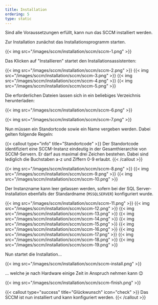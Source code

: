 ```yaml
---
title: Installation
ordering: 5
type: static
---
```


Sind alle Voraussetzungen erfüllt, kann nun das SCCM installiert werden.

<!--more-->

Zur Installation zunächst das Installationsprogramm starten. 

{{< img src="/images/sccm/installation/sccm/sccm-1.png" >}}

Das Klicken auf "Installieren" startet den Installationsassistenten:

{{< img src="/images/sccm/installation/sccm/sccm-2.png" >}}
{{< img src="/images/sccm/installation/sccm/sccm-3.png" >}}
{{< img src="/images/sccm/installation/sccm/sccm-4.png" >}}
{{< img src="/images/sccm/installation/sccm/sccm-5.png" >}}

Die erforderlichen Dateien lassen sich in ein beliebiges Verzeichnis herunterladen:

{{< img src="/images/sccm/installation/sccm/sccm-6.png" >}}

{{< img src="/images/sccm/installation/sccm/sccm-7.png" >}}

Nun müssen ein Standortcode sowie ein Name vergeben werden. Dabei gelten folgende Regeln:

{{< callout type="info" title="Standortcode" >}}
    Der Standortcode identifiziert eine SCCM-Instanz eindeutig in der Gesamthierarchie von SCCM-Servern. Er darf aus maximal drei Zeichen bestehen. Dabei sind lediglich die Buchstaben a-z und Ziffern 0-9 erlaubt. 
{{< /callout >}}

{{< img src="/images/sccm/installation/sccm/sccm-8.png" >}}
{{< img src="/images/sccm/installation/sccm/sccm-9.png" >}}
{{< img src="/images/sccm/installation/sccm/sccm-10.png" >}}

Der Instanzname kann leer gelassen werden, sofern bei der SQL Server-Installation ebenfalls der Standardname (`MSSQLSERVER`) konfiguriert wurde.

{{< img src="/images/sccm/installation/sccm/sccm-11.png" >}}
{{< img src="/images/sccm/installation/sccm/sccm-12.png" >}}
{{< img src="/images/sccm/installation/sccm/sccm-13.png" >}}
{{< img src="/images/sccm/installation/sccm/sccm-14.png" >}}
{{< img src="/images/sccm/installation/sccm/sccm-15.png" >}}
{{< img src="/images/sccm/installation/sccm/sccm-16.png" >}}
{{< img src="/images/sccm/installation/sccm/sccm-17.png" >}}
{{< img src="/images/sccm/installation/sccm/sccm-18.png" >}}
{{< img src="/images/sccm/installation/sccm/sccm-19.png" >}}

Nun startet die Installation...

{{< img src="/images/sccm/installation/sccm/sccm-install.png" >}}

... welche je nach Hardware einige Zeit in Anspruch nehmen kann :wink:

{{< img src="/images/sccm/installation/sccm/sccm-finish.png" >}}

{{< callout type="success" title="Glückwunsch" icon="check" >}}
    Das SCCM ist nun installiert und kann konfiguriert werden.
{{< /callout >}}
